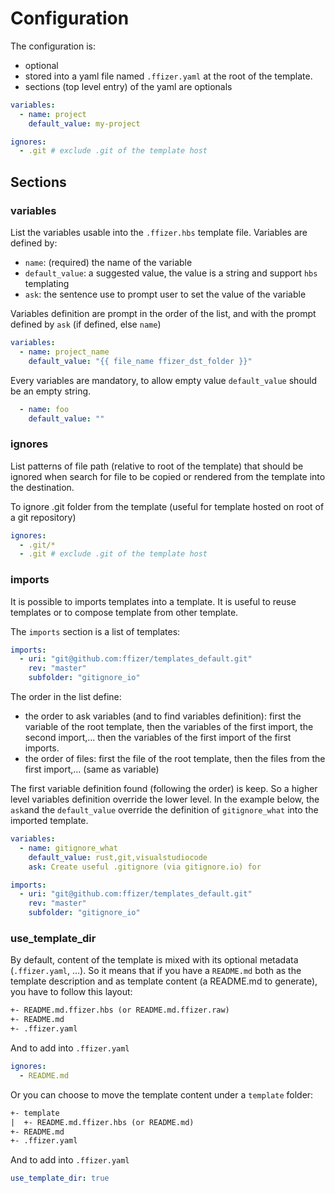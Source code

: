 # Configuration

The configuration is:

- optional
- stored into a yaml file named `.ffizer.yaml` at the root of the template.
- sections (top level entry) of the yaml are optionals

```yaml
variables:
  - name: project
    default_value: my-project

ignores:
  - .git # exclude .git of the template host
```

## Sections

### variables

List the variables usable into the `.ffizer.hbs` template file.
Variables are defined by:

- `name`: (required) the name of the variable
- `default_value`: a suggested value, the value is a string and support `hbs` templating
- `ask`: the sentence use to prompt user to set the value of the variable

Variables definition are prompt in the order of the list, and with the prompt defined by `ask` (if defined, else `name`)

```yaml
variables:
  - name: project_name
    default_value: "{{ file_name ffizer_dst_folder }}"
```

Every variables are mandatory, to allow empty value `default_value` should be an empty string.

```yaml
  - name: foo
    default_value: ""
```

### ignores

List patterns of file path (relative to root of the template) that should be ignored when search for file to be copied or rendered from the template into the destination.

To ignore .git folder from the template (useful for template hosted on root of a git repository)

```yaml
ignores:
  - .git/*
  - .git # exclude .git of the template host
```

### imports

It is possible to imports templates into a template. It is useful to reuse templates or to compose template from other template.

The `imports` section is a list of templates:

```yaml
imports:
  - uri: "git@github.com:ffizer/templates_default.git"
    rev: "master"
    subfolder: "gitignore_io"
```

The order in the list define:

- the order to ask variables (and to find variables definition): first the variable of the root template, then the variables of the first import, the second import,... then the variables of the first import of the first imports.
- the order of files: first the file of the root template, then the files from the first import,... (same as variable)

<!-- TODO insert a diagram of priority and order -->

The first variable definition found (following the order) is keep. So a higher level variables definition override the lower level. In the example below, the `ask`and the `default_value` override the definition of `gitignore_what` into the imported template.

```yaml
variables:
  - name: gitignore_what
    default_value: rust,git,visualstudiocode
    ask: Create useful .gitignore (via gitignore.io) for

imports:
  - uri: "git@github.com:ffizer/templates_default.git"
    rev: "master"
    subfolder: "gitignore_io"
```

### use_template_dir

By default, content of the template is mixed with its optional metadata (`.ffizer.yaml`, ...). So it means that if you have a `README.md` both as the template description and as template content (a README.md to generate), you have to follow this layout:

```txt
+- README.md.ffizer.hbs (or README.md.ffizer.raw)
+- README.md
+- .ffizer.yaml
```

And to add into `.ffizer.yaml`

```yaml
ignores:
  - README.md
```

Or you can choose to move the template content under a `template` folder:

```txt
+- template
|  +- README.md.ffizer.hbs (or README.md)
+- README.md
+- .ffizer.yaml
```

And to add into `.ffizer.yaml`

```yaml
use_template_dir: true
```